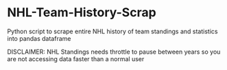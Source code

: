 # NHL-Team-History-Scrap
Python script to scrape entire NHL history of team standings and statistics into pandas dataframe

DISCLAIMER: NHL Standings needs throttle to pause between years so you are not accessing data faster than a normal user
